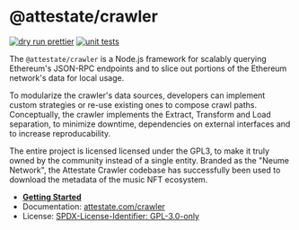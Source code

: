 # @attestate/crawler

[![dry run prettier](https://github.com/attestate/crawler/actions/workflows/prettier.yml/badge.svg)](https://github.com/attestate/crawler/actions/workflows/prettier.yml)
[![unit tests](https://github.com/attestate/crawler/actions/workflows/node.js.yml/badge.svg)](https://github.com/attestate-crawler/actions/workflows/node.js.yml)

The `@attestate/crawler` is a Node.js framework for scalably querying
Ethereum's JSON-RPC endpoints and to slice out portions of the Ethereum
network's data for local usage.

To modularize the crawler's data sources, developers can implement custom
strategies or re-use existing ones to compose crawl paths. Conceptually, the
crawler implements the Extract, Transform and Load separation, to minimize
downtime, dependencies on external interfaces and to increase reproducability.

The entire project is licensed licensed under the GPL3, to make it truly owned
by the community instead of a single entity. Branded as the "Neume Network",
the Attestate Crawler codebase has successfully been used to download the
metadata of the music NFT ecosystem.

- **[Getting Started](https://attestate.com/crawler/getting-started.html)**
- Documentation: [attestate.com/crawler](https://attestate.com/crawler)
- License: [SPDX-License-Identifier: GPL-3.0-only](https://spdx.org/licenses/GPL-3.0-only.html)
